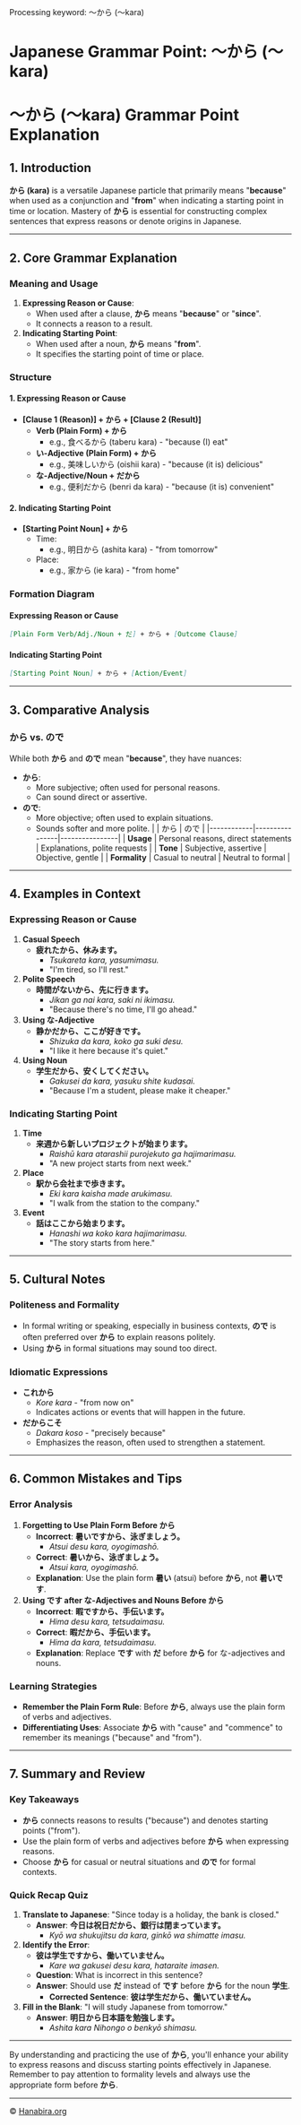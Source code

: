 Processing keyword: ～から (〜kara)
# Japanese Grammar Point: ～から (〜kara)
# ～から (〜kara) Grammar Point Explanation
## 1. Introduction
**から (kara)** is a versatile Japanese particle that primarily means "**because**" when used as a conjunction and "**from**" when indicating a starting point in time or location. Mastery of **から** is essential for constructing complex sentences that express reasons or denote origins in Japanese.

---
## 2. Core Grammar Explanation
### Meaning and Usage
1. **Expressing Reason or Cause**: 
   - When used after a clause, **から** means "**because**" or "**since**".
   - It connects a reason to a result.
2. **Indicating Starting Point**:
   - When used after a noun, **から** means "**from**".
   - It specifies the starting point of time or place.
### Structure
#### 1. Expressing Reason or Cause
- **[Clause 1 (Reason)] + から + [Clause 2 (Result)]**
  - **Verb (Plain Form) + から**
    - e.g., 食べるから (taberu kara) - "because (I) eat"
  - **い-Adjective (Plain Form) + から**
    - e.g., 美味しいから (oishii kara) - "because (it is) delicious"
  - **な-Adjective/Noun + だから**
    - e.g., 便利だから (benri da kara) - "because (it is) convenient"
#### 2. Indicating Starting Point
- **[Starting Point Noun] + から**
  - Time:
    - e.g., 明日から (ashita kara) - "from tomorrow"
  - Place:
    - e.g., 家から (ie kara) - "from home"
### Formation Diagram
#### Expressing Reason or Cause
```markdown
[Plain Form Verb/Adj./Noun + だ] + から + [Outcome Clause]
```
#### Indicating Starting Point
```markdown
[Starting Point Noun] + から + [Action/Event]
```
---
## 3. Comparative Analysis
### から vs. ので
While both **から** and **ので** mean "**because**", they have nuances:
- **から**:
  - More subjective; often used for personal reasons.
  - Can sound direct or assertive.
- **ので**:
  - More objective; often used to explain situations.
  - Sounds softer and more polite.
|            | から           | ので           |
|------------|----------------|----------------|
| **Usage**  | Personal reasons, direct statements | Explanations, polite requests |
| **Tone**   | Subjective, assertive | Objective, gentle |
| **Formality** | Casual to neutral | Neutral to formal |
---
## 4. Examples in Context
### Expressing Reason or Cause
1. **Casual Speech**
   - **疲れたから、休みます。**
     - *Tsukareta kara, yasumimasu.*
     - "I'm tired, so I'll rest."
2. **Polite Speech**
   - **時間がないから、先に行きます。**
     - *Jikan ga nai kara, saki ni ikimasu.*
     - "Because there's no time, I'll go ahead."
3. **Using な-Adjective**
   - **静かだから、ここが好きです。**
     - *Shizuka da kara, koko ga suki desu.*
     - "I like it here because it's quiet."
4. **Using Noun**
   - **学生だから、安くしてください。**
     - *Gakusei da kara, yasuku shite kudasai.*
     - "Because I'm a student, please make it cheaper."
### Indicating Starting Point
1. **Time**
   - **来週から新しいプロジェクトが始まります。**
     - *Raishū kara atarashii purojekuto ga hajimarimasu.*
     - "A new project starts from next week."
2. **Place**
   - **駅から会社まで歩きます。**
     - *Eki kara kaisha made arukimasu.*
     - "I walk from the station to the company."
3. **Event**
   - **話はここから始まります。**
     - *Hanashi wa koko kara hajimarimasu.*
     - "The story starts from here."
---
## 5. Cultural Notes
### Politeness and Formality
- In formal writing or speaking, especially in business contexts, **ので** is often preferred over **から** to explain reasons politely.
- Using **から** in formal situations may sound too direct.
### Idiomatic Expressions
- **これから**
  - *Kore kara* - "from now on"
  - Indicates actions or events that will happen in the future.
- **だからこそ**
  - *Dakara koso* - "precisely because"
  - Emphasizes the reason, often used to strengthen a statement.
---
## 6. Common Mistakes and Tips
### Error Analysis
1. **Forgetting to Use Plain Form Before から**
   - **Incorrect**: **暑いですから、泳ぎましょう。**
     - *Atsui desu kara, oyogimashō.*
   - **Correct**: **暑いから、泳ぎましょう。**
     - *Atsui kara, oyogimashō.*
   - **Explanation**: Use the plain form **暑い** (atsui) before **から**, not **暑いです**.
2. **Using です after な-Adjectives and Nouns Before から**
   - **Incorrect**: **暇ですから、手伝います。**
     - *Hima desu kara, tetsudaimasu.*
   - **Correct**: **暇だから、手伝います。**
     - *Hima da kara, tetsudaimasu.*
   - **Explanation**: Replace **です** with **だ** before **から** for な-adjectives and nouns.
### Learning Strategies
- **Remember the Plain Form Rule**: Before **から**, always use the plain form of verbs and adjectives.
- **Differentiating Uses**: Associate **から** with "cause" and "commence" to remember its meanings ("because" and "from").
---
## 7. Summary and Review
### Key Takeaways
- **から** connects reasons to results ("because") and denotes starting points ("from").
- Use the plain form of verbs and adjectives before **から** when expressing reasons.
- Choose **から** for casual or neutral situations and **ので** for formal contexts.
### Quick Recap Quiz
1. **Translate to Japanese**: "Since today is a holiday, the bank is closed."
   - **Answer**: **今日は祝日だから、銀行は閉まっています。**
     - *Kyō wa shukujitsu da kara, ginkō wa shimatte imasu.*
2. **Identify the Error**: 
   - **彼は学生ですから、働いていません。**
     - *Kare wa gakusei desu kara, hataraite imasen.*
   - **Question**: What is incorrect in this sentence?
   - **Answer**: Should use **だ** instead of **です** before **から** for the noun **学生**.
     - **Corrected Sentence**: **彼は学生だから、働いていません。**
3. **Fill in the Blank**: "I will study Japanese from tomorrow."
   - **Answer**: **明日から日本語を勉強します。**
     - *Ashita kara Nihongo o benkyō shimasu.*
---
By understanding and practicing the use of **から**, you'll enhance your ability to express reasons and discuss starting points effectively in Japanese. Remember to pay attention to formality levels and always use the appropriate form before **から**.


---

© [Hanabira.org](https://hanabira.org)
